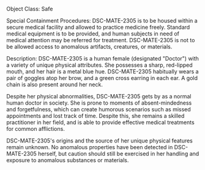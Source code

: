 Object Class: Safe

Special Containment Procedures:
DSC-MATE-2305 is to be housed within a secure medical facility and allowed to practice medicine freely. Standard medical equipment is to be provided, and human subjects in need of medical attention may be referred for treatment. DSC-MATE-2305 is not to be allowed access to anomalous artifacts, creatures, or materials.

Description:
DSC-MATE-2305 is a human female (designated "Doctor") with a variety of unique physical attributes. She possesses a sharp, red-lipped mouth, and her hair is a metal blue hue. DSC-MATE-2305 habitually wears a pair of goggles atop her brow, and a green cross earring in each ear. A gold chain is also present around her neck. 

Despite her physical abnormalities, DSC-MATE-2305 gets by as a normal human doctor in society. She is prone to moments of absent-mindedness and forgetfulness, which can create humorous scenarios such as missed appointments and lost track of time. Despite this, she remains a skilled practitioner in her field, and is able to provide effective medical treatments for common afflictions.

DSC-MATE-2305's origins and the source of her unique physical features remain unknown. No anomalous properties have been detected in DSC-MATE-2305 herself, but caution should still be exercised in her handling and exposure to anomalous substances or materials.